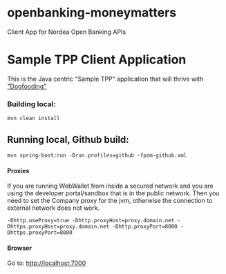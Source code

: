 # openbanking-moneymatters
Client App for Nordea Open Banking APIs
# Sample TPP Client Application
This is the Java centric "Sample TPP" application that will thrive with ["Dogfooding"](https://en.wikipedia.org/wiki/Eating_your_own_dog_food)

### Building local:

```mvn clean install``` 

## Running local, Github build:
```mvn spring-boot:run -Drun.profiles=github -fpom-github.xml```


#### Proxies
If you are running WebWallet from inside a secured network and you are using the developer portal/sandbox that is in the public network. 
Then you need to set the Company proxy for the jvm, otherwise the connection to external network does not work. 

```-Dhttp.useProxy=true -Dhttp.proxyHost=proxy.domain.net -Dhttps.proxyHost=proxy.domain.net -Dhttp.proxyPort=8080 -Dhttps.proxyPort=8080```

#### Browser 
Go to: [http://localhost:7000](http://localhost:7000)

